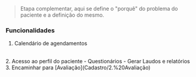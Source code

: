 > Etapa complementar, aqui se define o "porquê" do problema do paciente e a definição do mesmo.
### Funcionalidades

1. Calendário de agendamentos
<br />
2. Acesso ao perfil do paciente
	- Questionários
	- Gerar Laudos e relatórios
<br />
3. Encaminhar para [Avaliação](Cadastro/2.%20Avaliação)